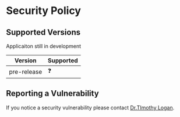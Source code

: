 # Security Policy

## Supported Versions

Applicaiton still in development

| Version | Supported          |
| ------- | ------------------ |
| pre-release  | :question: |

## Reporting a Vulnerability

If you notice a security vulnerability please contact [Dr.TImothy Logan](https://artsci.tamu.edu/atmos-science/contact/profiles/timothy-logan.html).
